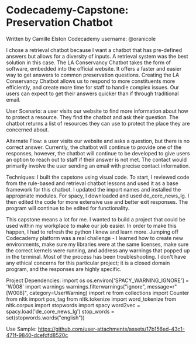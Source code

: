 # Codecademy-Capstone: Preservation Chatbot
Written by Camille Elston
Codecademy username: @oranicole

I chose a retrieval chatbot because I want a chatbot that has pre-defined answers but allows for a diversity of inputs. A retrieval system was the best solution in this case. The LA Conservancy Chatbot takes the form of software, embedded into the official website. It offers a faster and easier way to get answers to common preservation questions. Creating the LA Conservancy Chatbot allows us to respond to more constituents more efficiently, and create more time for staff to handle complex issues. Our users can expect to get their answers quicker than if through traditional email.

User Scenario: a user visits our website to find more information about how to protect a resource. They find the chatbot and ask their question. The chatbot returns a list of resources they can use to protect the place they are concerned about.

Alternate Flow: a user visits our website and asks a question, but there is no correct answer. Currently, the chatbot will continue to provide one of the responses, however, the chatbot will continue to be developed to give users an option to reach out to staff if their answer is not met. The contact would primarily involve the user sending an email with precise contact information.

Techniques: I built the capstone using visual code. To start, I reviewed code from the rule-based and retrieval chatbot lessons and used it as a base framework for this chatbot. I updated the import names and installed the appropriate modules. For spacy, I downloaded and used de_core_news_lg. I then edited the code for more extensive use and better exit responses. The program will continue to be edited for functionality.

This capstone means a lot for me. I wanted to build a project that could be used within my workplace to make our job easier. In order to make this happen, I had to refresh the python I knew and learn more. Jumping off Codecademy platform was a real challenge - I learned how to create new environments, make sure my libraries were at the same licenses, make sure the correct kernels were running, and address any warnings that popped up in the terminal. Most of the process has been troubleshooting. I don't have any ethical concerns for this particular project; it is a closed domain program, and the responses are highly specific. 

Project Dependencies: 
import os
os.environ['SPACY_WARNING_IGNORE'] = 'W008'
import warnings
warnings.filterwarnings("ignore", message=r"\[W008\]", category=UserWarning)
import re
from collections import Counter
from nltk import pos_tag
from nltk.tokenize import word_tokenize
from nltk.corpus import stopwords
import spacy
word2vec = spacy.load('de_core_news_lg')
stop_words = set(stopwords.words("english"))

Use Sample: https://github.com/user-attachments/assets/17b156ed-43c1-471f-9840-dcefdfd8520c




